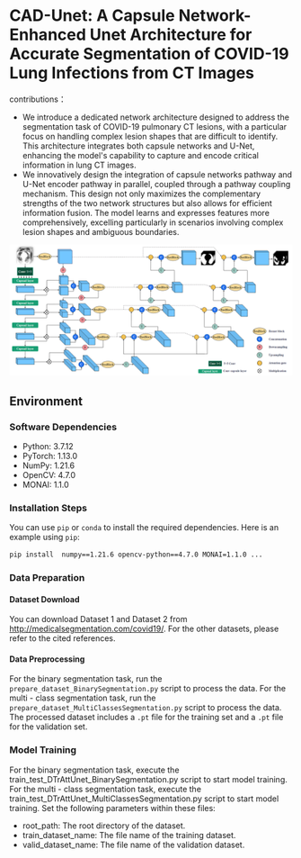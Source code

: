 # CAD-Unet: A Capsule Network-Enhanced Unet Architecture for Accurate Segmentation of COVID-19 Lung Infections from CT Images

contributions：

- We introduce a dedicated network architecture designed to address the segmentation task of COVID-19 pulmonary CT lesions, with a particular focus on handling complex lesion shapes that are difficult to identify. This architecture integrates both capsule networks and U-Net, enhancing the model's capability to capture and encode critical information in lung CT images.
- We innovatively design the integration of capsule networks pathway and U-Net encoder pathway in parallel, coupled through a pathway coupling mechanism. This design not only maximizes the complementary strengths of the two network structures but also allows for efficient information fusion. The model learns and expresses features more comprehensively, excelling particularly in scenarios involving complex lesion shapes and ambiguous boundaries.

![1738898408947](CAD-Unet.png)

## Environment 

### Software Dependencies
- Python: 3.7.12
- PyTorch: 1.13.0
- NumPy: 1.21.6
- OpenCV: 4.7.0
- MONAI: 1.1.0

### Installation Steps
You can use `pip` or `conda` to install the required dependencies. Here is an example using `pip`:
```bash
pip install  numpy==1.21.6 opencv-python==4.7.0 MONAI=1.1.0 ...
```

### Data Preparation

#### Dataset Download
You can download Dataset 1 and Dataset 2 from http://medicalsegmentation.com/covid19/. For the other datasets, please refer to the cited references.

#### Data Preprocessing
For the binary segmentation task, run the `prepare_dataset_BinarySegmentation.py` script to process the data.
For the multi - class segmentation task, run the `prepare_dataset_MultiClassesSegmentation.py` script to process the data.
The processed dataset includes a `.pt` file for the training set and a `.pt` file for the validation set.

### Model Training
For the binary segmentation task, execute the train_test_DTrAttUnet_BinarySegmentation.py script to start model training. For the multi - class segmentation task, execute the train_test_DTrAttUnet_MultiClassesSegmentation.py script to start model training. Set the following parameters within these files:
- root_path: The root directory of the dataset.
- train_dataset_name: The file name of the training dataset.
- valid_dataset_name: The file name of the validation dataset.

